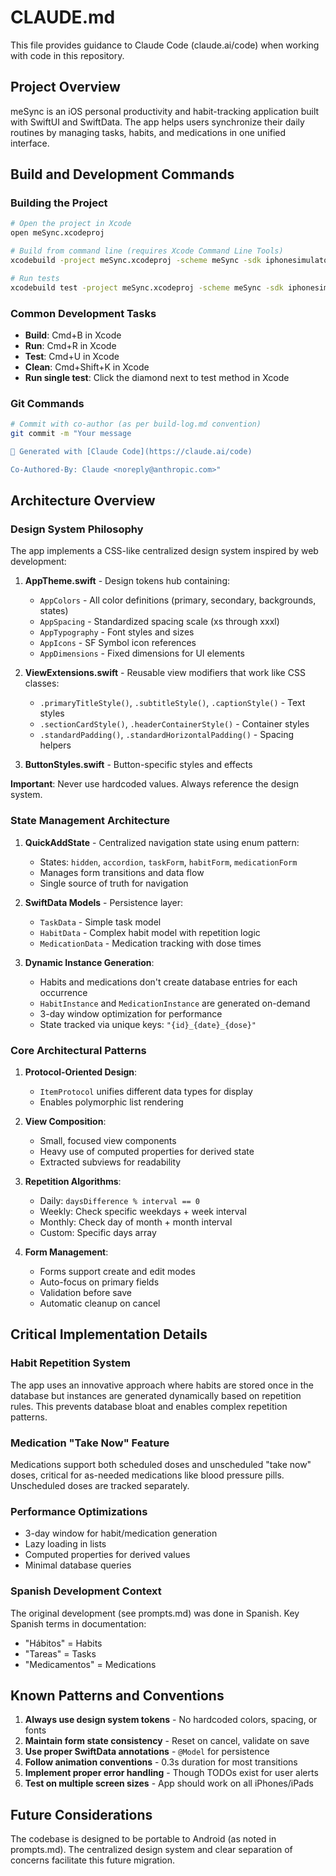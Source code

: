 # CLAUDE.md

This file provides guidance to Claude Code (claude.ai/code) when working with code in this repository.

## Project Overview

meSync is an iOS personal productivity and habit-tracking application built with SwiftUI and SwiftData. The app helps users synchronize their daily routines by managing tasks, habits, and medications in one unified interface.

## Build and Development Commands

### Building the Project
```bash
# Open the project in Xcode
open meSync.xcodeproj

# Build from command line (requires Xcode Command Line Tools)
xcodebuild -project meSync.xcodeproj -scheme meSync -sdk iphonesimulator -destination 'platform=iOS Simulator,name=iPhone 15' build

# Run tests
xcodebuild test -project meSync.xcodeproj -scheme meSync -sdk iphonesimulator -destination 'platform=iOS Simulator,name=iPhone 15'
```

### Common Development Tasks
- **Build**: Cmd+B in Xcode
- **Run**: Cmd+R in Xcode  
- **Test**: Cmd+U in Xcode
- **Clean**: Cmd+Shift+K in Xcode
- **Run single test**: Click the diamond next to test method in Xcode

### Git Commands
```bash
# Commit with co-author (as per build-log.md convention)
git commit -m "Your message

🤖 Generated with [Claude Code](https://claude.ai/code)

Co-Authored-By: Claude <noreply@anthropic.com>"
```

## Architecture Overview

### Design System Philosophy
The app implements a CSS-like centralized design system inspired by web development:

1. **AppTheme.swift** - Design tokens hub containing:
   - `AppColors` - All color definitions (primary, secondary, backgrounds, states)
   - `AppSpacing` - Standardized spacing scale (xs through xxxl)
   - `AppTypography` - Font styles and sizes
   - `AppIcons` - SF Symbol icon references
   - `AppDimensions` - Fixed dimensions for UI elements

2. **ViewExtensions.swift** - Reusable view modifiers that work like CSS classes:
   - `.primaryTitleStyle()`, `.subtitleStyle()`, `.captionStyle()` - Text styles
   - `.sectionCardStyle()`, `.headerContainerStyle()` - Container styles
   - `.standardPadding()`, `.standardHorizontalPadding()` - Spacing helpers

3. **ButtonStyles.swift** - Button-specific styles and effects

**Important**: Never use hardcoded values. Always reference the design system.

### State Management Architecture

1. **QuickAddState** - Centralized navigation state using enum pattern:
   - States: `hidden`, `accordion`, `taskForm`, `habitForm`, `medicationForm`
   - Manages form transitions and data flow
   - Single source of truth for navigation

2. **SwiftData Models** - Persistence layer:
   - `TaskData` - Simple task model
   - `HabitData` - Complex habit model with repetition logic
   - `MedicationData` - Medication tracking with dose times

3. **Dynamic Instance Generation**:
   - Habits and medications don't create database entries for each occurrence
   - `HabitInstance` and `MedicationInstance` are generated on-demand
   - 3-day window optimization for performance
   - State tracked via unique keys: `"{id}_{date}_{dose}"`

### Core Architectural Patterns

1. **Protocol-Oriented Design**:
   - `ItemProtocol` unifies different data types for display
   - Enables polymorphic list rendering

2. **View Composition**:
   - Small, focused view components
   - Heavy use of computed properties for derived state
   - Extracted subviews for readability

3. **Repetition Algorithms**:
   - Daily: `daysDifference % interval == 0`
   - Weekly: Check specific weekdays + week interval
   - Monthly: Check day of month + month interval
   - Custom: Specific days array

4. **Form Management**:
   - Forms support create and edit modes
   - Auto-focus on primary fields
   - Validation before save
   - Automatic cleanup on cancel

## Critical Implementation Details

### Habit Repetition System
The app uses an innovative approach where habits are stored once in the database but instances are generated dynamically based on repetition rules. This prevents database bloat and enables complex repetition patterns.

### Medication "Take Now" Feature
Medications support both scheduled doses and unscheduled "take now" doses, critical for as-needed medications like blood pressure pills. Unscheduled doses are tracked separately.

### Performance Optimizations
- 3-day window for habit/medication generation
- Lazy loading in lists
- Computed properties for derived values
- Minimal database queries

### Spanish Development Context
The original development (see prompts.md) was done in Spanish. Key Spanish terms in documentation:
- "Hábitos" = Habits
- "Tareas" = Tasks  
- "Medicamentos" = Medications

## Known Patterns and Conventions

1. **Always use design system tokens** - No hardcoded colors, spacing, or fonts
2. **Maintain form state consistency** - Reset on cancel, validate on save
3. **Use proper SwiftData annotations** - `@Model` for persistence
4. **Follow animation conventions** - 0.3s duration for most transitions
5. **Implement proper error handling** - Though TODOs exist for user alerts
6. **Test on multiple screen sizes** - App should work on all iPhones/iPads

## Future Considerations

The codebase is designed to be portable to Android (as noted in prompts.md). The centralized design system and clear separation of concerns facilitate this future migration.